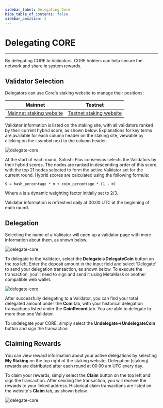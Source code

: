 ```yaml
---
sidebar_label: Delegating Core
hide_table_of_contents: false
sidebar_position: 2
---
```


# Delegating CORE
---

By delegating CORE to Validators, CORE holders can help secure the network and share in system rewards.

## Validator Selection

Delegators can use Core's staking website to manage their positions:

| Mainnet                                              | Testnet                                                    |
| ---------------------------------------------------- | ---------------------------------------------------------- |
| [Mainnet staking website](https://stake.coredao.org) | [Testnet staking website](https://stake.test.btcs.network) |

Validator information is listed on the staking site, with all validators ranked by their current hybrid score, as shown below. Explanations for key terms are available for each column header on the staking site, viewable by clicking on the i symbol next to the column header.

![delegate-core](../../static/img/delegate/delegate-core/delegate-core-1.avif)

At the start of each round, Satoshi Plus consensus selects the Validators by their hybrid scores. The nodes are ranked in descending order of this score, with the top 21 nodes selected to form the active Validator set for the current round. Hybrid scores are calculated using the following formula:

`S = hash_percentage * m + coin_percentage * (1 - m)`

Where `m` is a dynamic weighting factor initially set to 2/3.

Validator information is refreshed daily at 00:00 UTC at the beginning of each round.

## Delegation

Selecting the name of a Validator will open up a validator page with more information about them, as shown below.

![delegate-core](../../static/img/delegate/delegate-core/delegate-core-2.avif)

To delegate to the Validator, select the **Delegate→DelegateCoin** button on the top left. Enter the deposit amount in the input field and select 'Delegate' to send your delegation transaction, as shown below. To execute the transaction, you'll need to sign and send it using MetaMask or another compatible web wallet.

![delegate-core](../../static/img/delegate/delegate-core/delegate-core-3.avif)

After successfully delegating to a Validator, you can find your total delegated amount under the **Coin** tab, with your historical delegation transactions listed under the **CoinRecord** tab. You are able to delegate to more than one Validator.

To undelegate your CORE, simply select the **Undelegate→UndelegateCoin** button and sign the transaction.

## Claiming Rewards

You can view reward information about your active delegations by selecting **My Staking** on the top right of the staking website. Delegation (staking) rewards are distributed after each round at 00:00 am UTC every day.

To claim your rewards, simply select the **Claim** button on the top left and sign the transaction. After sending the transaction, you will receive the rewards to your linked address. Historical claim transactions are listed on the website's **Claim** tab, as shown below.

![delegate-core](../../static/img/delegate/delegate-core/delegate-core-4.avif)
